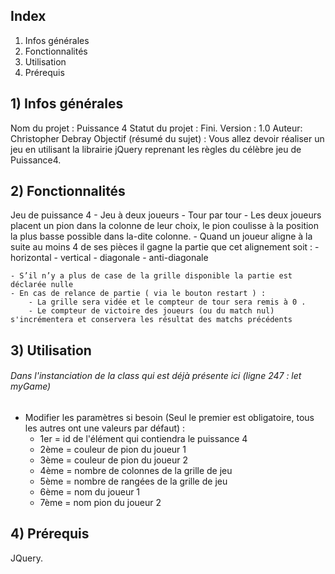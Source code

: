 ## Index
1. Infos générales
2. Fonctionnalités
3. Utilisation
4. Prérequis

## 1) Infos générales
Nom du projet : Puissance 4
Statut du projet : Fini.
    Version : 1.0
Auteur: Christopher Debray
Objectif (résumé du sujet) :
    Vous allez devoir réaliser un jeu en utilisant la librairie jQuery reprenant les règles du célèbre jeu de Puissance4.

## 2) Fonctionnalités

Jeu de puissance 4 
    - Jeu à deux joueurs
    - Tour par tour 
    - Les deux joueurs placent un pion dans la colonne de leur choix, le pion coulisse à la position la plus basse possible dans la-dite colonne. 
    - Quand un joueur aligne à la suite au moins 4 de ses pièces il gagne la partie que cet alignement soit : 
        - horizontal
        - vertical 
        - diagonale
        - anti-diagonale
        
    - S’il n’y a plus de case de la grille disponible la partie est déclarée nulle
    - En cas de relance de partie ( via le bouton restart ) : 
        - La grille sera vidée et le compteur de tour sera remis à 0 .
        - Le compteur de victoire des joueurs (ou du match nul) s'incrémentera et conservera les résultat des matchs précédents

## 3) Utilisation

###### Dans l'instanciation de la class qui est déjà présente ici (ligne 247 : let myGame) 
- Modifier les paramètres si besoin (Seul le premier est obligatoire, tous les autres ont une valeurs par défaut) :        
    - 1er = id de l'élément qui contiendra le puissance 4
    - 2ème = couleur de pion du joueur 1
    - 3ème = couleur de pion du joueur 2
    - 4ème = nombre de colonnes de la grille de jeu
    - 5ème = nombre de rangées de la grille de jeu
    - 6ème = nom du joueur 1
    - 7ème = nom pion du joueur 2
    
## 4) Prérequis
JQuery.
